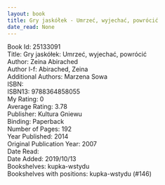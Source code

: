 ```yaml
---
layout: book
title: Gry jaskółek - Umrzeć, wyjechać, powrócić
date_read: None
---
```


Book Id: 25133091<br />
Title: Gry jaskółek: Umrzeć, wyjechać, powrócić<br />
Author: Zeina Abirached<br />
Author l-f: Abirached, Zeina<br />
Additional Authors: Marzena Sowa<br />
ISBN: <br />
ISBN13: 9788364858055<br />
My Rating: 0<br />
Average Rating: 3.78<br />
Publisher: Kultura Gniewu<br />
Binding: Paperback<br />
Number of Pages: 192<br />
Year Published: 2014<br />
Original Publication Year: 2007<br />
Date Read: <br />
Date Added: 2019/10/13<br />
Bookshelves: kupka-wstydu<br />
Bookshelves with positions: kupka-wstydu (#146)<br />


